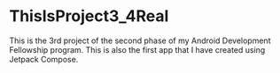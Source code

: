 # ThisIsProject3_4Real
This is the 3rd project of the second phase of my Android Development Fellowship program. This is also the first app that I have created using Jetpack Compose.
